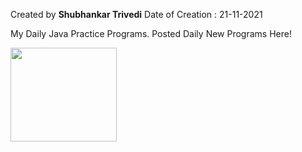 Created by <b>Shubhankar Trivedi</b>
Date of Creation : 21-11-2021

My Daily Java Practice Programs.
Posted Daily New Programs Here!

<img src="https://th.bing.com/th/id/R.3a7045feee527960862fa983af0d1ab1?rik=PUy99xyiTD%2bF%2bA&riu=http%3a%2f%2fblog.hani-ibrahim.de%2fwp-content%2fuploads%2fjava.featured-1038x576.jpg&ehk=hqNt2sY6pO8T3YPBr%2ba77%2bqPjj11cO8zHbaZ%2fPhbhPc%3d&risl=&pid=ImgRaw&r=0" height="150" width="170">
